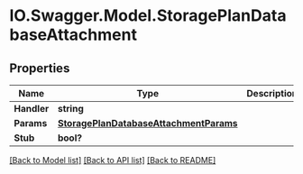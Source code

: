 # IO.Swagger.Model.StoragePlanDatabaseAttachment
## Properties

Name | Type | Description | Notes
------------ | ------------- | ------------- | -------------
**Handler** | **string** |  | [optional] 
**Params** | [**StoragePlanDatabaseAttachmentParams**](StoragePlanDatabaseAttachmentParams.md) |  | [optional] 
**Stub** | **bool?** |  | [optional] 

[[Back to Model list]](../README.md#documentation-for-models) [[Back to API list]](../README.md#documentation-for-api-endpoints) [[Back to README]](../README.md)

